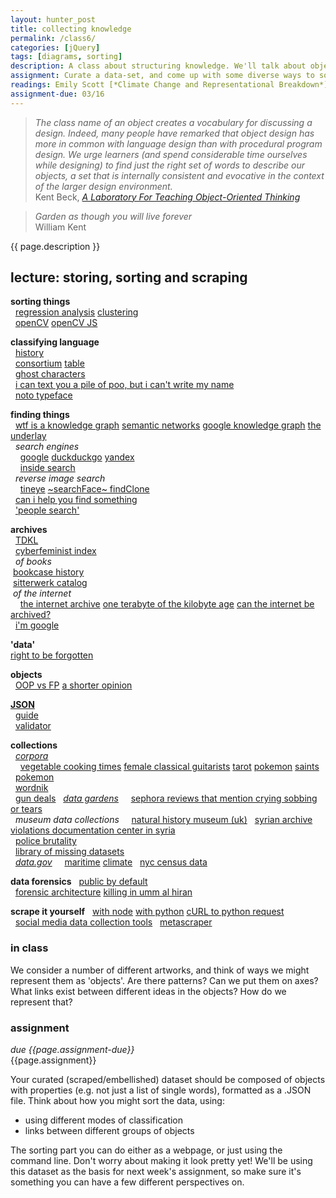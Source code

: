 ```yaml
---  
layout: hunter_post  
title: collecting knowledge  
permalink: /class6/  
categories: [jQuery]
tags: [diagrams, sorting]
description: A class about structuring knowledge. We'll talk about objects, data, libraries, scraping and the politics of taxonomy.
assignment: Curate a data-set, and come up with some diverse ways to sort it.
readings: Emily Scott [*Climate Change and Representational Breakdown*](https://averyreview.com/issues/16/archives-of-the-present-future)<br>Clayton Aldern [*Cartographers Without Borders*](https://logicmag.io/justice/cartographers-without-borders/)
assignment-due: 03/16
---  
```


> *The class name of an object creates a vocabulary for discussing a design. Indeed, many people have remarked that object design has more in common with language design than with procedural program design. We urge learners (and spend considerable time ourselves while designing) to find just the right set of words to describe our objects, a set that is internally consistent and evocative in the context of the larger design environment.*  
> Kent Beck, [*A Laboratory For Teaching Object-Oriented Thinking*](http://worrydream.com/refs/Beck%20-%20%20A%20Laboratory%20For%20Teaching%20Object-Oriented%20Thinking.pdf)

> *Garden as though you will live forever*  
> William Kent  

{{ page.description }}


## lecture: storing, sorting and scraping

**sorting things**  
  [regression analysis](https://en.m.wikipedia.org/wiki/Regression_analysis) [clustering](https://en.wikipedia.org/wiki/K-means_clustering)  
  [openCV](https://opencv.org) [openCV JS](https://docs.opencv.org/3.4/d5/d10/tutorial_js_root.html)  

**classifying language**  
  [history](https://en.wikipedia.org/wiki/Unicode#Origin_and_development)  
  [consortium](https://home.unicode.org) [table](https://unicode-table.com/en/#basic-latin)  
  [ghost characters](https://www.dampfkraft.com/ghost-characters.html)  
  [i can text you a pile of poo, but i can't write my name](https://modelviewculture.com/pieces/i-can-text-you-a-pile-of-poo-but-i-cant-write-my-name)  
  [noto typeface](https://www.google.com/get/noto/)  

**finding things**  
  [wtf is a knowledge graph](https://hackernoon.com/wtf-is-a-knowledge-graph-a16603a1a25f) [semantic networks](https://upload.wikimedia.org/wikipedia/commons/thumb/6/67/Semantic_Net.svg/640px-Semantic_Net.svg.png) [google knowledge graph](https://googleblog.blogspot.co.uk/2012/05/introducing-knowledge-graph-things-not.html) [the underlay](https://underlay.mit.edu)  
  *search engines*    
    [google]() [duckduckgo]() [yandex](https://yandex.com)  
    [inside search](https://blog.google/products/search/)  
  *reverse image search*  
    [tineye](https://tineye.com) [~searchFace~ findClone](https://www.bellingcat.com/resources/how-tos/2019/02/19/using-the-new-russian-facial-recognition-site-searchface-ru/)  
  [can i help you find something](http://rostenwoo.biz/index.php/abouthaystacks)  
  ['people search'](https://docs.google.com/spreadsheets/d/1nDWmjCBvQE6N1TDv6RvAjo6oeSCRCIiWjG7502OG48I/edit#gid=0)  

**archives**  
  [TDKL](http://www.tkdl.res.in)  
  [cyberfeminist index](https://docs.google.com/spreadsheets/d/1q_ZlbZhstBTfnZL4QP11ebivXgsvrf8shuG-QX146nw/edit?usp=sharing)  
  *of books*  
 [bookcase history](http://www.harvarddesignmagazine.org/issues/43/before-billy-a-brief-history-of-the-bookcase)  
 [sitterwerk catalog](https://www.sitterwerk-katalog.ch/books)  
 *of the internet*  
    [the internet archive](https://archive.org/index.php) [one terabyte of the kilobyte age](https://blog.geocities.institute) [can the internet be archived?](https://www.newyorker.com/magazine/2015/01/26/cobweb)  
  [i'm google](https://dinakelberman.tumblr.com)  

**'data'**  
[right to be forgotten](https://techcrunch.com/2014/07/04/digital-theatre/)  

**objects**  
  [OOP vs FP](https://www.codenewbie.org/blogs/object-oriented-programming-vs-functional-programming) [a shorter opinion](http://blog.fogus.me/2013/07/22/fp-vs-oo-from-the-trenches/)  

[**JSON**](https://www.json.org/json-en.html)  
  [guide](https://www.tutorialspoint.com/json/json_quick_guide.htm)  
  [validator](https://jsonformatter.curiousconcept.com)  

**collections**  
  [*corpora*](https://github.com/dariusk/corpora)  
    [vegetable cooking times](https://github.com/dariusk/corpora/blob/master/data/foods/vegetable_cooking_times.json) [female classical guitarists](https://github.com/dariusk/corpora/blob/master/data/music/female_classical_guitarists.json) [tarot](https://github.com/dariusk/corpora/blob/master/data/divination/tarot_interpretations.json) [pokemon](https://github.com/dariusk/corpora/blob/master/data/games/pokemon.json) [saints](https://github.com/dariusk/corpora/blob/master/data/religion/christian_saints.json)  
  [pokemon](https://github.com/fanzeyi/pokemon.json)  
  [wordnik](https://developer.wordnik.com/docs)  
  [gun deals](https://docs.google.com/spreadsheets/d/1UioHw4TSPUh1P4fRiVhuw9m66FTXNVL06s-2Tihal_o/edit#gid=0)
  [*data gardens*](https://github.com/everestpipkin/datagardens)
    [sephora reviews that mention crying sobbing or tears](https://github.com/everestpipkin/datagardens/tree/master/students/khanniie/5_newDataSet)  
  *museum data collections*
    [natural history museum (uk)](https://data.nhm.ac.uk)
  [syrian archive](https://syrianarchive.org/en/collections) [violations documentation center in syria](http://www.vdc-sy.info/index.php/en/martyrs)  
  [police brutality](https://www.theguardian.com/us-news/ng-interactive/2015/jun/01/the-counted-police-killings-us-database)  
  [library of missing datasets](http://mimionuoha.com/the-library-of-missing-datasets/)  
  [*data.gov*](https://www.data.gov)
    [maritime](https://www.data.gov/maritime/) [climate](https://catalog.data.gov/dataset?groups=climate5434&#topic=climate_navigation)
  [nyc census data](https://popfactfinder.planning.nyc.gov/#12.25/40.724/-73.9868)

**data forensics**
  [public by default](https://publicbydefault.fyi)  
  [forensic architecture](https://forensic-architecture.org) [killing in umm al hiran](https://forensic-architecture.org/investigation/killing-in-umm-al-hiran)  

**scrape it yourself**
  [with node](https://www.freecodecamp.org/news/the-ultimate-guide-to-web-scraping-with-node-js-daa2027dcd3/) [with python](https://hackernoon.com/web-scraping-tutorial-with-python-tips-and-tricks-db070e70e071) [cURL to python request](https://curl.trillworks.com)  
  [social media data collection tools](http://socialmediadata.wikidot.com)
  [metascraper](https://metascraper.js.org/#/)  

### in class  
We consider a number of different artworks, and think of ways we might represent them as 'objects'. Are there patterns? Can we put them on axes? What links exist between different ideas in the objects? How do we represent that?

### assignment  
*due {{page.assignment-due}}*<br>
{{page.assignment}}

Your curated (scraped/embellished) dataset should be composed of objects with properties (e.g. not just a list of single words), formatted as a .JSON file. Think about how you might sort the data, using:

* using different modes of classification
* links between different groups of objects

The sorting part you can do either as a webpage, or just using the command line. Don't worry about making it look pretty yet! We'll be using this dataset as the basis for next week's assignment, so make sure it's something you can have a few different perspectives on.
